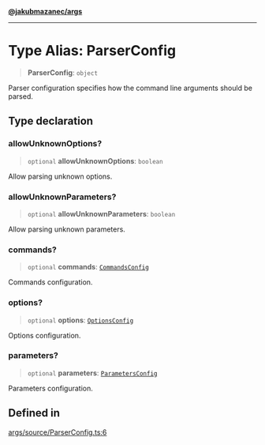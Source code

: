 [**@jakubmazanec/args**](../README.md)

---

# Type Alias: ParserConfig

> **ParserConfig**: `object`

Parser configuration specifies how the command line arguments should be parsed.

## Type declaration

### allowUnknownOptions?

> `optional` **allowUnknownOptions**: `boolean`

Allow parsing unknown options.

### allowUnknownParameters?

> `optional` **allowUnknownParameters**: `boolean`

Allow parsing unknown parameters.

### commands?

> `optional` **commands**: [`CommandsConfig`](CommandsConfig.md)

Commands configuration.

### options?

> `optional` **options**: [`OptionsConfig`](OptionsConfig.md)

Options configuration.

### parameters?

> `optional` **parameters**: [`ParametersConfig`](ParametersConfig.md)

Parameters configuration.

## Defined in

[args/source/ParserConfig.ts:6](https://github.com/jakubmazanec/tools/blob/92d3fc1374d1ad6d45198d05d061e0f856a89434/packages/args/source/ParserConfig.ts#L6)
